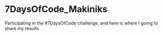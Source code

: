 # 7DaysOfCode_Makiniks
Participating in the #7DaysOfCode challenge, and here is where I going to share my results
